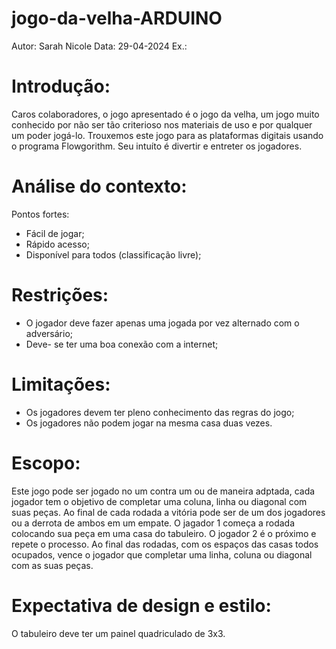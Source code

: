# jogo-da-velha-ARDUINO

Autor: Sarah Nicole
Data: 29-04-2024
Ex.:

# Introdução:
Caros colaboradores, o jogo apresentado é o jogo da velha, um jogo muito conhecido por não ser tão criterioso nos materiais de uso e por qualquer um poder jogá-lo. Trouxemos este jogo para as plataformas digitais usando o programa Flowgorithm. Seu intuíto é divertir e entreter os jogadores.

# Análise do contexto:
Pontos fortes:
- Fácil de jogar;
- Rápido acesso;
- Disponível para todos (classificação livre);

# Restrições:
- O jogador deve fazer apenas uma jogada por vez alternado com o adversário;
- Deve- se ter uma boa conexão com a internet;

# Limitações:
- Os jogadores devem ter pleno conhecimento das regras do jogo;
- Os jogadores não podem jogar na mesma casa duas vezes.

# Escopo:
Este jogo pode ser jogado no um contra um ou de maneira adptada, cada jogador tem o objetivo de completar uma coluna, linha ou diagonal com suas peças. Ao final de cada rodada a vitória pode ser de um dos jogadores ou a derrota de ambos em um empate. O jagador 1 começa a rodada colocando sua peça em uma casa do tabuleiro. O jogador 2 é o próximo e repete o processo. Ao final das rodadas, com os espaços das casas todos ocupados, vence o jogador que completar uma linha, coluna ou diagonal com as suas peças.

# Expectativa de design e estilo:
O tabuleiro deve ter um painel quadriculado de 3x3.
